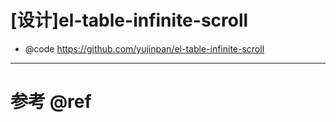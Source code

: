 # [设计]el-table-infinite-scroll

- @code https://github.com/yujinpan/el-table-infinite-scroll

---

# 参考 @ref